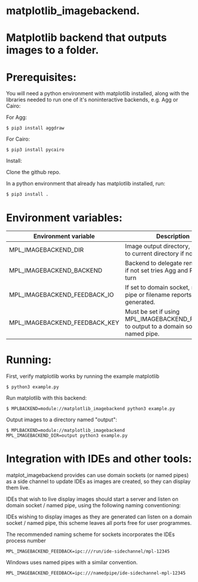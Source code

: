 # matplotlib_imagebackend.

Matplotlib backend that outputs images to a folder.
=

Prerequisites:
==

You will need a python environment with matplotlib installed, along with the libraries needed to run one of it's noninteractive backends, e.g. Agg or Cairo:

For Agg:

`$ pip3 install aggdraw`

For Cairo:

`$ pip3 install pycairo`

Install:

Clone the github repo.

In a python environment that already has matplotlib installed, run:

`$ pip3 install .`


Environment variables:
==

| Environment variable          | Description                                                                                |
|-------------------------------|--------------------------------------------------------------------------------------------|
| MPL_IMAGEBACKEND_DIR          | Image output directory, defaults to current directory if not set.                          |
| MPL_IMAGEBACKEND_BACKEND      | Backend to delegate rendering to, if not set tries Agg and PyCairo in turn                 |
| MPL_IMAGEBACKEND_FEEDBACK_IO  | If set to domain socket, named pipe or filename reports each file generated.               |
| MPL_IMAGEBACKEND_FEEDBACK_KEY | Must be set if using MPL_IMAGEBACKEND_FEEDBACK to output to a domain socket or named pipe. |


Running:
==

First, verify matplotlib works by running the example matplotlib

`$ python3 example.py`

Run matplotlib with this backend:

`$ MPLBACKEND=module://matplotlib_imagebackend python3 example.py`

Output images to a directory named "output":

`$ MPLBACKEND=module://matplotlib_imagebackend MPL_IMAGEBACKEND_DIR=output python3 example.py`


Integration with IDEs and other tools:
==

matplot_imagebackend provides can use domain sockets (or named pipes) as a side channel to update IDEs 
as images are created, so they can display them live.



IDEs that wish to live display images should start a server and listen on domain socket / named pipe,
using the following naming conventioning:

IDEs wishing to display images as they are generated can listen on a domain socket / named pipe,
this scheme leaves all ports free for user programmes.


The recommended naming scheme for sockets incorporates the IDEs process number

`MPL_IMAGEBACKEND_FEEDBACK=ipc:///run/ide-sidechannel/mpl-12345`

Windows uses named pipes with a similar convention.

`MPL_IMAGEBACKEND_FEEDBACK=ipc:///namedpipe/ide-sidechannel-mpl-12345`
